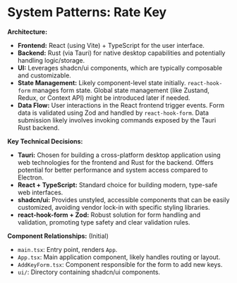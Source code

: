 # System Patterns: Rate Key

**Architecture:**

- **Frontend:** React (using Vite) + TypeScript for the user interface.
- **Backend:** Rust (via Tauri) for native desktop capabilities and potentially handling logic/storage.
- **UI:** Leverages shadcn/ui components, which are typically composable and customizable.
- **State Management:** Likely component-level state initially. `react-hook-form` manages form state. Global state management (like Zustand, Redux, or Context API) might be introduced later if needed.
- **Data Flow:** User interactions in the React frontend trigger events. Form data is validated using Zod and handled by `react-hook-form`. Data submission likely involves invoking commands exposed by the Tauri Rust backend.

**Key Technical Decisions:**

- **Tauri:** Chosen for building a cross-platform desktop application using web technologies for the frontend and Rust for the backend. Offers potential for better performance and system access compared to Electron.
- **React + TypeScript:** Standard choice for building modern, type-safe web interfaces.
- **shadcn/ui:** Provides unstyled, accessible components that can be easily customized, avoiding vendor lock-in with specific styling libraries.
- **react-hook-form + Zod:** Robust solution for form handling and validation, promoting type safety and clear validation rules.

**Component Relationships:** (Initial)

- `main.tsx`: Entry point, renders `App`.
- `App.tsx`: Main application component, likely handles routing or layout.
- `AddKeyForm.tsx`: Component responsible for the form to add new keys.
- `ui/`: Directory containing shadcn/ui components.
